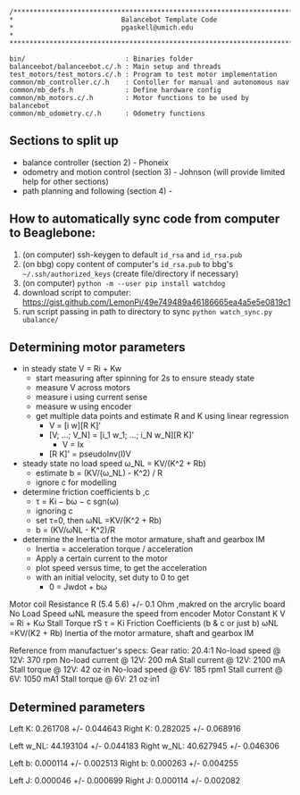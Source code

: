 ```
/*******************************************************************************
*                           Balancebot Template Code
*                           pgaskell@umich.edu
*       
*******************************************************************************/

bin/			             : Binaries folder
balanceebot/balanceebot.c/.h : Main setup and threads
test_motors/test_motors.c/.h : Program to test motor implementation
common/mb_controller.c/.h    : Contoller for manual and autonomous nav
common/mb_defs.h             : Define hardware config
common/mb_motors.c/.h        : Motor functions to be used by balancebot
common/mb_odometry.c/.h	     : Odometry functions
```

## Sections to split up
- balance controller (section 2) - Phoneix
- odometry and motion control (section 3) - Johnson (will provide limited help for other sections)
- path planning and following (section 4) -

## How to automatically sync code from computer to Beaglebone:
1. (on computer) ssh-keygen to default `id_rsa` and `id_rsa.pub`
2. (on bbg) copy content of computer's `id_rsa.pub` to bbg's `~/.ssh/authorized_keys` (create file/directory if necessary)
3. (on computer) `python -m --user pip install watchdog`
4. download script to computer: https://gist.github.com/LemonPi/49e749489a46186665ea4a5e5e0819c1
5. run script passing in path to directory to sync `python watch_sync.py ubalance/`

## Determining motor parameters
- in steady state V = Ri + Kw
    - start measuring after spinning for 2s to ensure steady state
    - measure V across motors
    - measure i using current sense
    - measure w using encoder
    - get multiple data points and estimate R and K using linear regression
        - V = [i w][R K]'
        - [V; ...; V_N] = [i_1 w_1; ...; i_N w_N][R K]'
            - V = Ix
        - [R K]' = pseudoInv(I)V
- steady state no load speed ω_NL = KV/(K^2 + Rb)
    - estimate b = (KV/(ω_NL) - K^2) / R
    - ignore c for modelling
- determine friction coefficients b ,c
    - τ = Ki − bω − c sgn(ω)
    - ignoring c
    - set τ=0, then ωNL =KV/(K^2 + Rb)
    - b = (KV/ωNL - K^2)/R
- determine the Inertia of the motor armature, shaft and gearbox IM
    - Inertia = acceleration torque / acceleration
    - Apply a certain current to the motor
    - plot speed versus time, to get the acceleration
    - with an initial velocity, set duty to 0 to get
        - 0 = Jwdot + bω

Motor coil Resistance R   (5.4  5.6) +/- 0.1 Ohm ,makred on the arcrylic board
No Load Speed ⍵NL   measure the speed from encoder
Motor Constant K    V = Ri + Kω
Stall Torque 𝜏S     τ = Ki
Friction Coefficients (b & c or just b)   ωNL =KV/(K2 + Rb)
Inertia of the motor armature, shaft and gearbox IM

Reference from manufactuer's specs:
Gear ratio: 20.4:1
No-load speed @ 12V:    370 rpm
No-load current @ 12V:  200 mA
Stall current @ 12V:    2100 mA
Stall torque @ 12V: 42 oz·in
No-load speed @ 6V: 185 rpm1
Stall current @ 6V: 1050 mA1
Stall torque @ 6V:  21 oz·in1

## Determined parameters
Left K: 0.261708 +/- 0.044643
Right K: 0.282025 +/- 0.068916

Left w_NL: 44.193104 +/- 0.044183
Right w_NL: 40.627945 +/- 0.046306

Left b: 0.000114 +/- 0.002513
Right b: 0.000263 +/- 0.004255

Left J: 0.000046 +/- 0.000699
Right J: 0.000114 +/- 0.002082